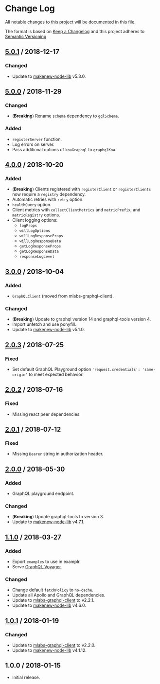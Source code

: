 # Change Log

All notable changes to this project will be documented in this file.

The format is based on [Keep a Changelog](https://keepachangelog.com/)
and this project adheres to [Semantic Versioning](https://semver.org/).

## [5.0.1] / 2018-12-17

### Changed

- Update to [makenew-node-lib] v5.3.0.

## [5.0.0] / 2018-11-29

### Changed

- (**Breaking**) Rename `schema` dependency to `gqlSchema`.

### Added

- `registerServer` function.
- Log errors on server.
- Pass additional options of `koaGraphql` to `graphqlKoa`.

## [4.0.0] / 2018-10-20

### Added

- (**Breaking**) Clients registered with `registerClient` or `registerClients`
  now require a `registry` dependency.
- Automatic retries with `retry` option.
- `healthQuery` option.
- Client metrics with `collectClientMetrics` and `metricPrefix`, and `metricRegistry` options.
- Client logging options:
  - `logProps`
  - `willLogOptions`
  - `willLogResponseProps`
  - `willLogResponseData`
  - `getLogResponseProps`
  - `getLogResponseData`
  - `responseLogLevel`

## [3.0.0] / 2018-10-04

### Added

- `GraphQLClient` (moved from mlabs-graphql-client).

### Changed

- (**Breaking**) Update to graphql version 14 and graphql-tools version 4.
- Import unfetch and use ponyfill.
- Update to [makenew-node-lib] v5.1.0.

## [2.0.3] / 2018-07-25

### Fixed

- Set default GraphQL Playground option
  `'request.credentials': 'same-origin'`
  to meet expected behavior.

## [2.0.2] / 2018-07-16

### Fixed

- Missing react peer dependencies.

## [2.0.1] / 2018-07-12

### Fixed

- Missing `Bearer` string in authorization header.

## [2.0.0] / 2018-05-30

### Added

- GraphQL playground endpoint.

### Changed

- (**Breaking**) Update graphql-tools to version 3.
- Update to [makenew-node-lib] v4.7.1.

## [1.1.0] / 2018-03-27

### Added

- Export `examples` to use in examplr.
- Serve [GraphQL Voyager].

### Changed

- Change default `fetchPolicy` to `no-cache`.
- Update all Apollo and GraphQL dependencies.
- Update to [mlabs-graphql-client] to v2.2.1.
- Update to [makenew-node-lib] v4.6.0.

## [1.0.1] / 2018-01-19

### Changed

- Update to [mlabs-graphql-client] to v2.2.0.
- Update to [makenew-node-lib] v4.1.12.

## 1.0.0 / 2018-01-15

- Initial release.

[GraphQL Voyager]: https://github.com/APIs-guru/graphql-voyager
[makenew-node-lib]: https://github.com/meltwater/makenew-node-lib
[mlabs-graphql-client]: https://github.com/meltwater/mlabs-graphql-client

[Unreleased]: https://github.com/meltwater/mlabs-graphql/compare/v5.0.1...HEAD
[5.0.1]: https://github.com/meltwater/mlabs-graphql/compare/v5.0.0...v5.0.1
[5.0.0]: https://github.com/meltwater/mlabs-graphql/compare/v4.0.0...v5.0.0
[4.0.0]: https://github.com/meltwater/mlabs-graphql/compare/v3.0.0...v4.0.0
[3.0.0]: https://github.com/meltwater/mlabs-graphql/compare/v2.0.3...v3.0.0
[2.0.3]: https://github.com/meltwater/mlabs-graphql/compare/v2.0.2...v2.0.3
[2.0.2]: https://github.com/meltwater/mlabs-graphql/compare/v2.0.1...v2.0.2
[2.0.1]: https://github.com/meltwater/mlabs-graphql/compare/v2.0.0...v2.0.1
[2.0.0]: https://github.com/meltwater/mlabs-graphql/compare/v1.1.0...v2.0.0
[1.1.0]: https://github.com/meltwater/mlabs-graphql/compare/v1.0.1...v1.1.0
[1.0.1]: https://github.com/meltwater/mlabs-graphql/compare/v1.0.0...v1.0.1
